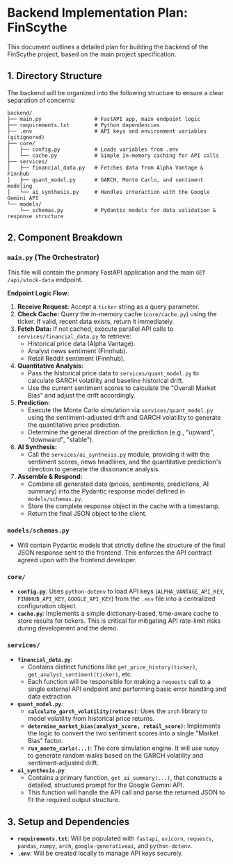 # Backend Implementation Plan: FinScythe

This document outlines a detailed plan for building the backend of the FinScythe project, based on the main project specification.

## 1. Directory Structure

The backend will be organized into the following structure to ensure a clear separation of concerns:

```
backend/
├── main.py                 # FastAPI app, main endpoint logic
├── requirements.txt        # Python dependencies
├── .env                    # API keys and environment variables (gitignored)
├── core/
│   ├── config.py           # Loads variables from .env
│   └── cache.py            # Simple in-memory caching for API calls
├── services/
│   ├── financial_data.py   # Fetches data from Alpha Vantage & Finnhub
│   ├── quant_model.py      # GARCH, Monte Carlo, and sentiment modeling
│   └── ai_synthesis.py     # Handles interaction with the Google Gemini API
└── models/
    └── schemas.py          # Pydantic models for data validation & response structure
```

## 2. Component Breakdown

### `main.py` (The Orchestrator)
This file will contain the primary FastAPI application and the main `GET /api/stock-data` endpoint.

**Endpoint Logic Flow:**
1.  **Receive Request:** Accept a `ticker` string as a query parameter.
2.  **Check Cache:** Query the in-memory cache (`core/cache.py`) using the ticker. If valid, recent data exists, return it immediately.
3.  **Fetch Data:** If not cached, execute parallel API calls to `services/financial_data.py` to retrieve:
    *   Historical price data (Alpha Vantage).
    *   Analyst news sentiment (Finnhub).
    *   Retail Reddit sentiment (Finnhub).
4.  **Quantitative Analysis:**
    *   Pass the historical price data to `services/quant_model.py` to calculate GARCH volatility and baseline historical drift.
    *   Use the current sentiment scores to calculate the "Overall Market Bias" and adjust the drift accordingly.
5.  **Prediction:**
    *   Execute the Monte Carlo simulation via `services/quant_model.py` using the sentiment-adjusted drift and GARCH volatility to generate the quantitative price prediction.
    *   Determine the general direction of the prediction (e.g., "upward", "downward", "stable").
6.  **AI Synthesis:**
    *   Call the `services/ai_synthesis.py` module, providing it with the sentiment scores, news headlines, and the quantitative prediction's direction to generate the dissonance analysis.
7.  **Assemble & Respond:**
    *   Combine all generated data (prices, sentiments, predictions, AI summary) into the Pydantic response model defined in `models/schemas.py`.
    *   Store the complete response object in the cache with a timestamp.
    *   Return the final JSON object to the client.

### `models/schemas.py`
-   Will contain Pydantic models that strictly define the structure of the final JSON response sent to the frontend. This enforces the API contract agreed upon with the frontend developer.

### `core/`
-   **`config.py`**: Uses `python-dotenv` to load API keys (`ALPHA_VANTAGE_API_KEY`, `FINNHUB_API_KEY`, `GOOGLE_API_KEY`) from the `.env` file into a centralized configuration object.
-   **`cache.py`**: Implements a simple dictionary-based, time-aware cache to store results for tickers. This is critical for mitigating API rate-limit risks during development and the demo.

### `services/`
-   **`financial_data.py`**:
    -   Contains distinct functions like `get_price_history(ticker)`, `get_analyst_sentiment(ticker)`, etc.
    -   Each function will be responsible for making a `requests` call to a single external API endpoint and performing basic error handling and data extraction.
-   **`quant_model.py`**:
    -   **`calculate_garch_volatility(returns)`**: Uses the `arch` library to model volatility from historical price returns.
    -   **`determine_market_bias(analyst_score, retail_score)`**: Implements the logic to convert the two sentiment scores into a single "Market Bias" factor.
    -   **`run_monte_carlo(...)`**: The core simulation engine. It will use `numpy` to generate random walks based on the GARCH volatility and sentiment-adjusted drift.
-   **`ai_synthesis.py`**:
    -   Contains a primary function, `get_ai_summary(...)`, that constructs a detailed, structured prompt for the Google Gemini API.
    -   This function will handle the API call and parse the returned JSON to fit the required output structure.

## 3. Setup and Dependencies

-   **`requirements.txt`**: Will be populated with `fastapi`, `uvicorn`, `requests`, `pandas`, `numpy`, `arch`, `google-generativeai`, and `python-dotenv`.
-   **`.env`**: Will be created locally to manage API keys securely.
